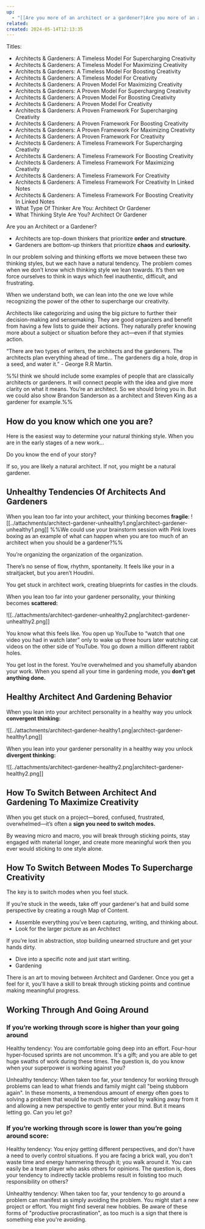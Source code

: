 ```yaml
---
up:
  - "[[Are you more of an architect or a gardener?|Are you more of an architect or a gardener?]]"
related: 
created: 2024-05-14T12:13:35
---
```

Titles:
- Architects & Gardeners: A Timeless Model For Supercharging Creativity
- Architects & Gardeners: A Timeless Model For Maximizing Creativity
- Architects & Gardeners: A Timeless Model For Boosting Creativity 
- Architects & Gardeners: A Timeless Model For Creativity
- Architects & Gardeners: A Proven Model For Maximizing Creativity 
- Architects & Gardeners: A Proven Model For Supercharging Creativity 
- Architects & Gardeners: A Proven Model For Boosting Creativity
- Architects & Gardeners: A Proven Model For Creativity 
- Architects & Gardeners: A Proven Framework For Supercharging Creativity
- Architects & Gardeners: A Proven Framework For Boosting Creativity
- Architects & Gardeners: A Proven Framework For Maximizing Creativity
- Architects & Gardeners: A Proven Framework For Creativity
- Architects & Gardeners: A Timeless Framework For Supercharging Creativity
- Architects & Gardeners: A Timeless Framework For Boosting Creativity
- Architects & Gardeners: A Timeless Framework For Maximizing Creativity
- Architects & Gardeners: A Timeless Framework For Creativity
- Architects & Gardeners: A Timeless Framework For Creativity In Linked Notes
- Architects & Gardeners: A Timeless Framework For Boosting Creativity In Linked Notes
- What Type Of Thinker Are You: Architect Or Gardener
- What Thinking Style Are You? Architect Or Gardener

Are you an Architect or a Gardener?
- Architects are top-down thinkers that prioritize **order** and **structure**.
- Gardeners are bottom-up thinkers that prioritize **chaos** and **curiosity.**

In our problem solving and thinking efforts we move between these two thinking styles, but we each have a natural tendency. The problem comes when we don’t know which thinking style we lean towards. It’s then we force ourselves to think in ways which feel inauthentic, difficult, and frustrating.

When we understand both, we can lean into the one we love while recognizing the power of the other to supercharge our creativity. 

Architects like categorizing and using the big picture to further their decision-making and sensemaking. They are good organizers and benefit from having a few lists to guide their actions. They naturally prefer knowing more about a subject or situation before they act—even if that stymies action.

“There are two types of writers, the architects and the gardeners. The architects plan everything ahead of time… The gardeners dig a hole, drop in a seed, and water it.” - George R.R Martin. 

%%I think we should include some examples of people that are classically architects or gardeners. It will connect people with the idea and give more clarity on what it means. You’re an architect. So we should bring you in. But we could also show Brandon Sanderson as a architect and Steven King as a gardener for example.%%

## How do you know which one you are? 

Here is the easiest way to determine your natural thinking style. When you are in the early stages of a new work…

Do you know the end of your story?

If so, you are likely a natural architect. 
If not, you might be a natural gardener.

## Unhealthy Tendencies Of Architects And Gardeners

When you lean too far into your architect, your thinking becomes **fragile**:
![[../attachments/architect-gardener-unhealthy1.png|architect-gardener-unhealthy1.png]]
%%We could use your brainstorm session with Pink loves boxing as an example of what can happen when you are too much of an architect when you should be a gardener?%%

You’re organizing the organization of the organization. 

There’s no sense of flow, rhythm, spontaneity. It feels like your in a straitjacket, but you aren’t Houdini. 

You get stuck in architect work, creating blueprints for castles in the clouds.

When you lean too far into your gardener personality, your thinking becomes **scattered:**

![[../attachments/architect-gardener-unhealthy2.png|architect-gardener-unhealthy2.png]]

You know what this feels like. You open up YouTube to “watch that one video you had in watch later” only to wake up three hours later watching cat videos on the other side of YouTube. You go down a million different rabbit holes. 

You get lost in the forest. You’re overwhelmed and you shamefully abandon your work. 
When you spend all your time in gardening mode, you **don’t get anything done.** 

## Healthy Architect And Gardening Behavior

When you lean into your architect personality in a healthy way you unlock **convergent thinking:**

![[../attachments/architect-gardener-healthy1.png|architect-gardener-healthy1.png]]

When you lean into your gardener personality in a healthy way you unlock **divergent thinking:**

![[../attachments/architect-gardener-healthy2.png|architect-gardener-healthy2.png]]

## How To Switch Between Architect And Gardening To Maximize Creativity
When you get stuck on a project—bored, confused, frustrated, overwhelmed—it’s often a **sign you need to switch modes.**

By weaving micro and macro, you will break through sticking points, stay engaged with material longer, and create more meaningful work then you ever would sticking to one style alone. 

## How To Switch Between Modes To Supercharge Creativity
The key is to switch modes when you feel stuck. 

If you’re stuck in the weeds, take off your gardener's hat and build some perspective by creating a rough Map of Content.

- Assemble everything you’ve been capturing, writing, and thinking about.
- Look for the larger picture as an Architect

If you’re lost in abstraction, stop building unearned structure and get your hands dirty.

- Dive into a specific note and just start writing.
- Gardening

There is an art to moving between Architect and Gardener. Once you get a feel for it, you'll have a skill to break through sticking points and continue making meaningful progress.


## Working Through And Going Around

### If you’re working through score is higher than your going around 

Healthy tendency: You are comfortable going deep into an effort. Four-hour hyper-focused sprints are not uncommon. It's a gift; and you are able to get huge swaths of work during these times. The question is, do you know when your superpower is working against you?

Unhealthy tendency: When taken too far, your tendency for working through problems can lead to what friends and family might call "being stubborn again". In these moments, a tremendous amount of energy often goes to solving a problem that would be much better solved by walking away from it and allowing a new perspective to gently enter your mind. But it means letting go. Can you let go?

### If you’re working through score is lower than you’re going around score:

Healthy tendency: You enjoy getting different perspectives, and don't have a need to overly control situations. If you are facing a brick wall, you don't waste time and energy hammering through it; you walk around it. You can easily be a team player who asks others for opinions. The question is, does your tendency to indirectly tackle problems result in foisting too much responsibility on others?

Unhealthy tendency: When taken too far, your tendency to go around a problem can manifest as simply avoiding the problem. You might start a new project or effort. You might find several new hobbies. Be aware of these forms of "productive procrastination", as too much is a sign that there is something else you're avoiding.